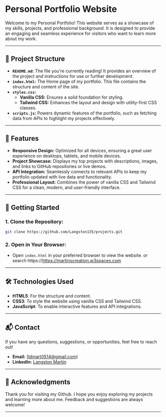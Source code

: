 

# Personal Portfolio Website

Welcome to my Personal Portfolio! This website serves as a showcase of my skills, projects, and professional background. It is designed to provide an engaging and seamless experience for visitors who want to learn more about my work.

---

## 📂 Project Structure

- **`README.md`:** The file you're currently reading! It provides an overview of the project and instructions for use or further development.
- **`index.html`:** The Home page of my portfolio. This file contains the structure and content of the site.
- **`styles.css`:**  
  - **Vanilla CSS:** Ensures a solid foundation for styling.  
  - **Tailwind CSS:** Enhances the layout and design with utility-first CSS classes.
- **`scripts.js`:** Powers dynamic features of the portfolio, such as fetching data from APIs to highlight my projects effectively.

---

## 🌟 Features

- **Responsive Design:** Optimized for all devices, ensuring a great user experience on desktops, tablets, and mobile devices.  
- **Project Showcase:** Displays my top projects with descriptions, images, and links to GitHub repositories or live demos.  
- **API Integration:** Seamlessly connects to relevant APIs to keep my portfolio updated with live data and functionality.  
- **Professional Layout:** Combines the power of vanilla CSS and Tailwind CSS for a clean, modern, and user-friendly interface.

---

## 🚀 Getting Started

### 1. Clone the Repository:
```bash
git clone https://github.com/Langston135/projects.git
```

### 2. Open in Your Browser:
- Open `index.html` in your preferred browser to view the website.
or search https://https://martinscreation.w3spaces.com

---

## 🛠️ Technologies Used

- **HTML5**: For the structure and content.  
- **CSS3**: To style the website using vanilla CSS and Tailwind CSS.  
- **JavaScript**: To enable interactive features and API integrations.

---

## 📬 Contact

If you have any questions, suggestions, or opportunities, feel free to reach out!  

- **Email:** [ldmart0514@gmail.com)  
- **LinkedIn:** [Langston Martin]([https://www.linkedin.com/in/yourname](https://www.linkedin.com/in/langston-m-540109286/))  

---

## 🌟 Acknowledgments

Thank you for visiting my Github. I hope you enjoy exploring my projects and learning more about me. Feedback and suggestions are always welcome!

---
